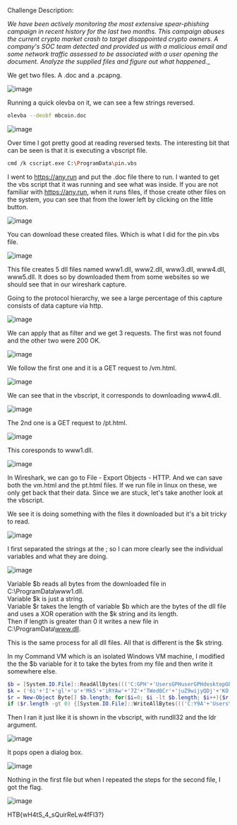 Challenge Description:

_We have been actively monitoring the most extensive spear-phishing campaign in recent history for the last two months. This campaign abuses the current crypto market crash to target disappointed crypto owners. A company's SOC team detected and provided us with a malicious email and some network traffic assessed to be associated with a user opening the document. Analyze the supplied files and figure out what happened.__

We get two files. A .doc and a .pcapng.

![image](https://user-images.githubusercontent.com/80063008/179471533-1bb43988-da7d-417d-aaf6-92c44635eb33.png)

Running a quick olevba on it, we can see a few strings reversed.

```bash
olevba --deobf mbcoin.doc
```

![image](https://user-images.githubusercontent.com/80063008/179471629-dfbd7c30-28b8-479e-9988-4a120c643245.png)

Over time I got pretty good at reading reversed texts. The interesting bit that can be seen is that it is executing a vbscript file.

```bash
cmd /k cscript.exe C:\ProgramData\pin.vbs
```

I went to https://any.run and put the .doc file there to run. I wanted to get the vbs script that it was running and see what was inside. If you are not familiar with https://any.run, when it runs files, if those create other files on the system, you can see that from the lower left by clicking on the little button.

![image](https://user-images.githubusercontent.com/80063008/179472382-68d43851-d412-4310-92a6-972b721b7233.png)

You can download these created files. Which is what I did for the pin.vbs file.

![image](https://user-images.githubusercontent.com/80063008/179472459-bed2729e-9fa3-4c9c-ba7c-7a00dfad69f4.png)

This file creates 5 dll files named www1.dll, www2.dll, www3.dll, www4.dll, www5.dll. It does so by downloaded them from some websites so we should see that in our wireshark capture.

Going to the protocol hierarchy, we see a large percentage of this capture consists of data capture via http. 

![image](https://user-images.githubusercontent.com/80063008/179473399-ecea7e93-a312-485d-a3c7-0f5886c2fc7d.png)

We can apply that as filter and we get 3 requests. The first was not found and the other two were 200 OK.

![image](https://user-images.githubusercontent.com/80063008/179473485-bce1a875-156a-48ea-92ab-bb23cdc0b5dc.png)

We follow the first one and it is a GET request to /vm.html.

![image](https://user-images.githubusercontent.com/80063008/179473649-c6df38c3-3cd8-4998-af1d-fe67c518e793.png)

We can see that in the vbscript, it corresponds to downloading www4.dll.

![image](https://user-images.githubusercontent.com/80063008/179473999-b6c7aa53-be90-43da-8ca0-5db1a4e49aae.png)

The 2nd one is a GET request to /pt.html.

![image](https://user-images.githubusercontent.com/80063008/179473920-d6bfc7d8-0078-4c74-a599-0dcc58591e86.png)

This coresponds to www1.dll.

![image](https://user-images.githubusercontent.com/80063008/179474065-7f0f8320-fd94-4e9d-8fc6-8e6830a5aad9.png)

In Wireshark, we can go to File - Export Objects - HTTP. And we can save both the vm.html and the pt.html files. If we run file in linux on these, we only get back that their data. Since we are stuck, let's take another look at the vbscript.

We see it is doing something with the files it downloaded but it's a bit tricky to read.

![image](https://user-images.githubusercontent.com/80063008/179475422-bf54092e-a8f3-4842-9e3d-56e21d51a45a.png)

I first separated the strings at the ; so I can more clearly see the individual variables and what they are doing.

![image](https://user-images.githubusercontent.com/80063008/179475670-e12ee4b0-41c5-44f5-8a47-b49de3739874.png)

Variable $b reads all bytes from the downloaded file in C:\ProgramData\www1.dll.  
Variable $k is just a string.  
Variable $r takes the length of variable $b which are the bytes of the dll file and uses a XOR operation with the $k string and its length.  
Then if length is greater than 0 it writes a new file in C:\ProgramData\www.dll.  

This is the same process for all dll files. All that is different is the $k string.

In my Command VM which is an isolated Windows VM machine, I modified the the $b variable for it to take the bytes from my file and then write it somewhere else.

```powershell
$b = [System.IO.File]::ReadAllBytes((('C:GPH'+'UsersGPHuserGPHdesktopGPH' + 'pt.ht'+'ml') -CrePLacE'GPH',[Char]92)); 
$k = ('6i'+'I'+'gl'+'o'+'Mk5'+'iRYAw'+'7Z'+'TWed0Cr'+'juZ9wijyQDj'+'KO'+'9Ms0D8K0Z2H5MX6wyOKqFxl'+'Om1'+'X'+'pjmYfaQX'+'acA6'); 
$r = New-Object Byte[] $b.length; for($i=0; $i -lt $b.length; $i++){$r[$i] = $b[$i] -bxor $k[$i%$k.length]};
if ($r.length -gt 0) {[System.IO.File]::WriteAllBytes((('C:Y9A'+'UsersY9AuserY9A' + 'file1.txt').REpLace(([chAr]89+[chAr]57+[chAr]65),[sTriNg][chAr]92)), $r)}
```

Then I ran it just like it is shown in the vbscript, with rundll32 and the ldr argument. 

![image](https://user-images.githubusercontent.com/80063008/179477071-17675122-05c8-41aa-ba85-e6e037310e98.png)

It pops open a dialog box.

![image](https://user-images.githubusercontent.com/80063008/179476742-713a7390-f8b4-48dd-bba4-868894cb062b.png)

Nothing in the first file but when I repeated the steps for the second file, I got the flag.

![image](https://user-images.githubusercontent.com/80063008/179476864-8725c8fb-0fb6-4979-8f37-8a5247fdf6ff.png)

HTB{wH4tS_4_sQuirReLw4fFl3?}

